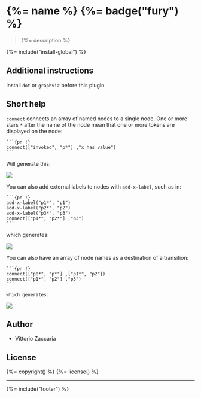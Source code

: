{%= name %} {%= badge("fury") %}
================================

> {%= description %}

{%= include("install-global") %}

Additional instructions
-----------------------

Install `dot` or `graphviz` before this plugin.

Short help
----------

`connect` connects an array of named nodes to a single node. One or more
stars `*` after the name of the node mean that one or more tokens are
displayed on the node:

    ```{pn !}
    connect(["invoked", "p*"] ,"x_has_value")
    ```

Will generate this:

![](https://dl.dropboxusercontent.com/u/5867765/tools/exemd/f-dot-0.pdf.png)

You can also add external labels to nodes with `add-x-label`, such as
in:

    ```{pn !}
    add-x-label("p1*", "p1")
    add-x-label("p2*", "p2")
    add-x-label("p3*", "p3")
    connect(["p1*", "p2*"] ,"p3")
    ```

which generates:

![](https://dl.dropboxusercontent.com/u/5867765/tools/exemd/f-dot-1.pdf.png)

You can also have an array of node names as a destination of a
transition:

    ```{pn !}
    connect(["p0*", "p*"] ,["p1*", "p2"])
    connect(["p1*", "p2"] ,"p3")
    ```

    which generates:

![](https://dl.dropboxusercontent.com/u/5867765/tools/exemd/f-dot-2.pdf.png)

Author
------

* Vittorio Zaccaria

License
-------

{%= copyright() %} {%= license() %}

------------------------------------------------------------------------

{%= include("footer") %}

